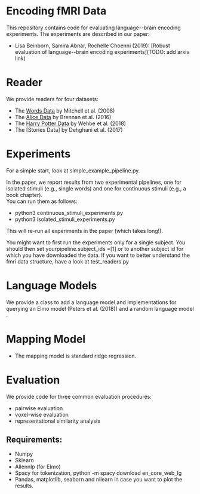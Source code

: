 # Encoding fMRI Data
This repository contains code for evaluating language--brain encoding experiments. The experiments are described in our paper:
   * Lisa Beinborn, Samira Abnar, Rochelle Choenni (2019): [Robust evaluation of language--brain encoding experiments](TODO: add arxiv link)
# Reader
We provide readers for four datasets:
* The [Words Data](http://www.cs.cmu.edu/~fmri/science2008/data.html) by Mitchell et al. (2008)
* The [Alice Data](https://sites.lsa.umich.edu/cnllab/2016/06/11/data-sharing-fmri-timecourses-story-listening/) by Brennan et al. (2016) 
* The  [Harry Potter Data](https://drive.google.com/file/d/0By_8Ci8eoDI4Q3NwUEFPRExIeG8/view) by Wehbe et al. (2018)
* The [Stories Data] by Dehghani et al. (2017)

# Experiments
For a simple start, look at simple_example_pipeline.py. 

In the paper, we report results from two experimental pipelines, one for isolated stimuli (e.g., single words) and one for continuous stimuli (e.g., a book chapter).  
You can run them as follows: 
* python3 continuous_stimuli_experiments.py
* python3 isolated_stimuli_experiments.py

This will re-run all experiments in the paper (which takes long!).

You might want to first run the experiments only for a single subject. You should then set yourpipeline.subject_ids =[1] or to another subject id for which you have downloaded the data. If you want to better understand the fmri data structure, have a look at test_readers.py

# Language Models
We provide a class to add a language model and implementations for querying an Elmo model (Peters et al. (2018)) and a random language model .

# Mapping Model
* The mapping model is standard ridge regression.


# Evaluation
We provide code for three common evaluation procedures:
* pairwise evaluation
* voxel-wise evaluation
* representational similarity analysis 



## Requirements:
* Numpy
* Sklearn
* Allennlp (for Elmo)
* Spacy for tokenization, python -m spacy download en_core_web_lg
* Pandas, matplotlib, seaborn and nilearn in case you want to plot the results. 